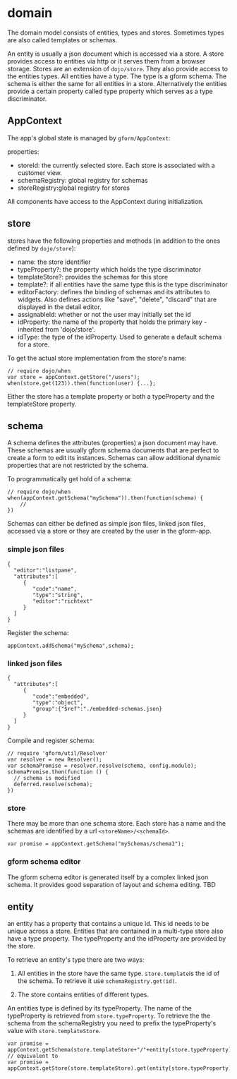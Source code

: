 domain
======

The domain model consists of entities, types and stores. Sometimes types are also called templates or schemas.

An entity is usually a json document which is accessed via a store. A store provides access to entities via http or it serves them from a browser storage.
Stores are an extension of `dojo/store`. They also provide access to the entities types. All entities have a type. The type is a gform schema. The schema is either the same 
for all entities in a store. Alternatively the entities provide a certain property called type property which serves as a type discriminator.

## AppContext

The app's global state is managed by `gform/AppContext`:

properties:
* storeId: the currently selected store. Each store is associated with a customer view.
* schemaRegistry: global registry for schemas 
* storeRegistry:global registry for stores

All components have access to the AppContext during initialization.

## store

stores have the following properties and methods (in addition to the ones defined by `dojo/store`):

* name: the store identifier
* typeProperty?: the property which holds the type discriminator
* templateStore?: provides the schemas for this store 
* template?: if all entities have the same type this is the type discriminator
* editorFactory: defines the binding of schemas and its attributes to widgets. Also defines actions like "save", "delete", "discard" that are displayed in the detail editor.
* assignableId: whether or not the user may initially set the id
* idProperty: the name of the property that holds the primary key - inherited from 'dojo/store'.
* idType: the type of the idProperty. Used to generate a default schema for a store.

To get the actual store implementation from the store's name:

	// require dojo/when
    var store = appContext.getStore("/users");
    when(store.get(123)).then(function(user) {...};

Either the store has a template property or both a typeProperty and the templateStore property.

## schema

A schema defines the attributes (properties) a json document may have. These schemas are usually gform schema documents that are perfect to create
a form to edit its instances. Schemas can allow additional dynamic properties that are not restricted by the schema.

To programmatically get hold of a schema:

	// require dojo/when
    when(appContext.getSchema("mySchema")).then(function(schema) {
    	//
    })


Schemas can either be defined as simple json files, linked json files, accessed via a store or they are created by the user in the gform-app.

### simple json files

    {
      "editor":"listpane",
      "attributes":[
         {
            "code":"name",
            "type":"string",
            "editor":"richtext"
         }
      ]
    }
    
Register the schema:

    appContext.addSchema("mySchema",schema);

### linked json files

    {
      "attributes":[
         {
            "code":"embedded",
            "type":"object",
            "group":{"$ref":"./embedded-schemas.json}
         }
      ]
    }
    
Compile and register schema:
   
    // require 'gform/util/Resolver'
    var resolver = new Resolver();
    var schemaPromise = resolver.resolve(schema, config.module);
    schemaPromise.then(function () {
      // schema is modified
      deferred.resolve(schema);
    })
 
### store
 
 There may be more than one schema store. Each store has a name and the schemas are identified by a url `<storeName>/<schemaId>`.
 
    var promise = appContext.getSchema("mySchemas/schema1");

    
### gform schema editor

The gform schema editor is generated itself by a complex linked json schema. It provides good separation of layout and schema 
editing.
TBD

## entity

an entity has a property that contains a unique id. This id needs to be unique across a store. Entities that are contained in a multi-type store
also have a type property. The typeProperty and the idProperty are provided by the store.


To retrieve an entity's type there are two ways:

1. All entities in the store have the same type.
`store.template`is the id of the schema. To retrieve it use `schemaRegistry.get(id)`.

2. The store contains entities of different types.

An entities type is defined by its typeProperty. The name of the typeProperty is retrieved from `store.typeProperty`.
To retrieve the the schema from the schemaRegistry you need to prefix the typeProperty's value with `store.templateStore`.

    var promise = appContext.getSchema(store.templateStore+"/"+entity[store.typeProperty];
    // equivalent to
    var promise = appContext.getStore(store.templateStore).get(entity[store.typeProperty])



